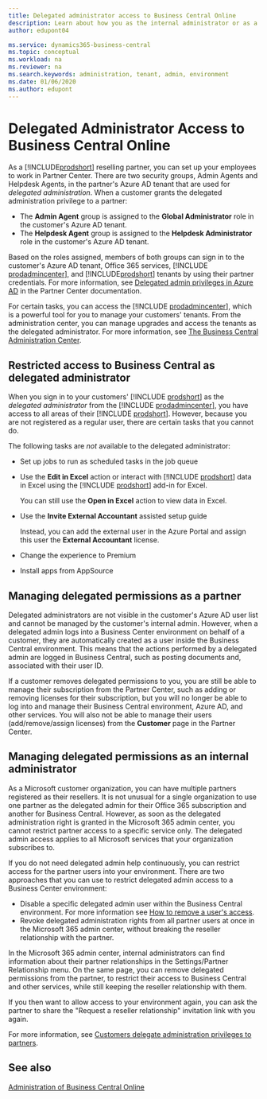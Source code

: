 ```yaml
---
title: Delegated administrator access to Business Central Online
description: Learn about how you as the internal administrator or as a reselling partner can manage online tenants of Dynamics 365 Business Central.  
author: edupont04

ms.service: dynamics365-business-central
ms.topic: conceptual
ms.workload: na
ms.reviewer: na
ms.search.keywords: administration, tenant, admin, environment
ms.date: 01/06/2020
ms.author: edupont
---
```


# Delegated Administrator Access to Business Central Online

As a [!INCLUDE[prodshort](../developer/includes/prodshort.md)] reselling partner, you can set up your employees to work in Partner Center. There are two security groups, Admin Agents and Helpdesk Agents, in the partner's Azure AD tenant that are used for *delegated administration*. When a customer grants the delegated administration privilege to a partner:

- The **Admin Agent** group is assigned to the **Global Administrator** role in the customer's Azure AD tenant.  
- The **Helpdesk Agent** group is assigned to the **Helpdesk Administrator** role in the customer's Azure AD tenant.  

Based on the roles assigned, members of both groups can sign in to the customer's Azure AD tenant, Office 365 services, [!INCLUDE [prodadmincenter](../developer/includes/prodadmincenter.md)], and [!INCLUDE[prodshort](../developer/includes/prodshort.md)] tenants by using their partner credentials. For more information, see [Delegated admin privileges in Azure AD](/partner-center/customers_revoke_admin_privileges#delegated-admin-privileges-in-azure-ad) in the Partner Center documentation.  

For certain tasks, you can access the [!INCLUDE [prodadmincenter](../developer/includes/prodadmincenter.md)], which is a powerful tool for you to manage your customers' tenants. From the administration center, you can manage upgrades and access the tenants as the delegated administrator. For more information, see [The Business Central Administration Center](tenant-admin-center.md).  

## Restricted access to Business Central as delegated administrator

When you sign in to your customers' [!INCLUDE [prodshort](../developer/includes/prodshort.md)] as the *delegated administrator* from the [!INCLUDE [prodadmincenter](../developer/includes/prodadmincenter.md)], you have access to all areas of their [!INCLUDE [prodshort](../developer/includes/prodshort.md)]. However, because you are not registered as a regular user, there are certain tasks that you cannot do.

The following tasks are *not* available to the delegated administrator:

- Set up jobs to run as scheduled tasks in the job queue
- Use the **Edit in Excel** action or interact with [!INCLUDE [prodshort](../developer/includes/prodshort.md)] data in Excel using the [!INCLUDE [prodshort](../developer/includes/prodshort.md)] add-in for Excel.

    You can still use the **Open in Excel** action to view data in Excel.

- Use the **Invite External Accountant** assisted setup guide

    Instead, you can add the external user in the Azure Portal and assign this user the **External Accountant** license.
- Change the experience to Premium
- Install apps from AppSource

## Managing delegated permissions as a partner

Delegated administrators are not visible in the customer's Azure AD user list and cannot be managed by the customer's internal admin. However, when a delegated admin logs into a Business Center environment on behalf of a customer, they are automatically created as a user inside the Business Central environment. This means that the actions performed by a delegated admin are logged in Business Central, such as posting documents and, associated with their user ID.  

If a customer removes delegated permissions to you, you are still be able to manage their subscription from the Partner Center, such as adding or removing licenses for their subscription, but you will no longer be able to log into and manage their Business Central environment, Azure AD, and other services. You will also not be able to manage their users (add/remove/assign licenses) from the **Customer** page in the Partner Center.  

## Managing delegated permissions  as an internal administrator

As a Microsoft customer organization, you can have multiple partners registered as their resellers. It is not unusual for a single organization to use one partner as the delegated admin for their Office 365 subscription and another for Business Central. However, as soon as the delegated administration right is granted in the Microsoft 365 admin center, you cannot restrict partner access to a specific service only. The delegated admin access applies to all Microsoft services that your organization subscribes to.  

If you do not need delegated admin help continuously, you can restrict access for the partner users into your environment. There are two approaches that you can use to restrict delegated admin access to a Business Center environment:  

- Disable a specific delegated admin user within the Business Central environment. For more information see [How to remove a user's access](/dynamics365/business-central/ui-how-users-permissions#to-remove-a-users-access-to-the-system).  
- Revoke delegated administration rights from all partner users at once in the Microsoft 365 admin center, without breaking the reseller relationship with the partner.  

In the Microsoft 365 admin center, internal administrators can find information about their partner relationships in the Settings/Partner Relationship menu. On the same page, you can remove delegated permissions from the partner, to restrict their access to Business Central and other services, while still keeping the reseller relationship with them.  

If you then want to allow access to your environment again, you can ask the partner to share the "Request a reseller relationship" invitation link with you again.  

For more information, see [Customers delegate administration privileges to partners](/partner-center/customers_revoke_admin_privileges).

## See also

[Administration of Business Central Online](tenant-administration.md)  

